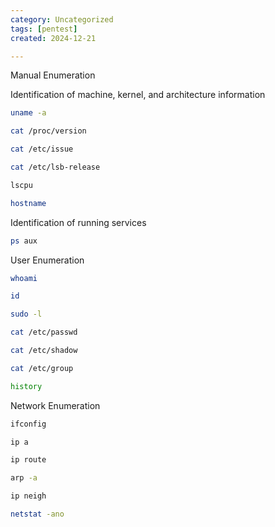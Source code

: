 ```yaml
---
category: Uncategorized
tags: [pentest]
created: 2024-12-21

---
```

Manual Enumeration

Identification of machine, kernel, and architecture information

~~~bash
uname -a

cat /proc/version

cat /etc/issue

cat /etc/lsb-release

lscpu

hostname
~~~

Identification of running services

~~~bash
ps aux
~~~

User Enumeration

~~~bash
whoami

id

sudo -l

cat /etc/passwd

cat /etc/shadow

cat /etc/group

history
~~~

Network Enumeration

~~~bash
ifconfig

ip a

ip route

arp -a

ip neigh

netstat -ano
~~~

